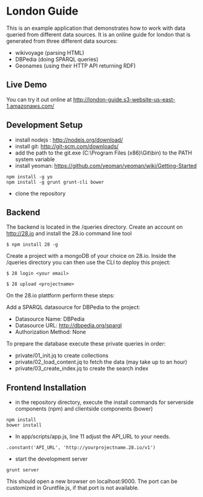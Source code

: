 London Guide
======================

This is an example application that demonstrates how to work with data queried from different data sources.
It is an online guide for london that is generated from three different data sources:
- wikivoyage (parsing HTML)
- DBPedia (doing SPARQL queries)
- Geonames (using their HTTP API returning RDF)

Live Demo
---------
You can try it out online at
http://london-guide.s3-website-us-east-1.amazonaws.com/

Development Setup
-----------------

- install nodejs : http://nodejs.org/download/
- install git: http://git-scm.com/downloads/
- add the path to the git.exe (C:\Program Files (x86)\Git\bin\) to the PATH system variable
- install yeoman: https://github.com/yeoman/yeoman/wiki/Getting-Started

```
npm install -g yo
npm install -g grunt grunt-cli bower
```

- clone the repository

Backend
-------

The backend is located in the /queries directory.
Create an account on http://28.io and install the 28.io command line tool

```
$ npm install 28 -g
```

Create a project with a mongoDB of your choice on 28.io. Inside the /queries directory you can then use the CLI to deploy this project:

```
$ 28 login <your email>
```

```
$ 28 upload <projectname>
```

On the 28.io plattform perform these steps:

Add a SPARQL datasource for DBPedia to the project:

- Datasource Name: DBPedia
- Datasource URL: http://dbpedia.org/sparql
- Authorization Method: None

To prepare the database execute these private queries in order:
- private/01_init.jq to create collections
- private/02_load_content.jq to fetch the data (may take up to an hour) 
- private/03_create_index.jq to create the search index 

Frontend Installation
---------------------

- in the repository directory, execute the install commands for serverside components (npm) and clientside components (bower)

```
npm install
bower install
```

- In app/scripts/app.js, line 11 adjust the API_URL to your needs.

```
.constant('API_URL', 'http://yourprojectname.28.io/v1')  
```

- start the development server

```
grunt server
```

This should open a new browser on localhost:9000.
The port can be customized in Gruntfile.js, if that port is not available.
